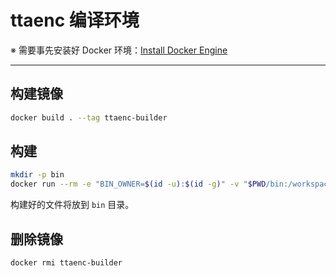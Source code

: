 ttaenc 编译环境
==============

※ 需要事先安装好 Docker 环境：[Install Docker Engine](https://docs.docker.com/engine/install/)

---

## 构建镜像

```sh
docker build . --tag ttaenc-builder
```

## 构建

```sh
mkdir -p bin
docker run --rm -e "BIN_OWNER=$(id -u):$(id -g)" -v "$PWD/bin:/workspace/bin" -v "$PWD/scripts:/scripts" ttaenc-builder
```

构建好的文件将放到 `bin` 目录。

## 删除镜像

```sh
docker rmi ttaenc-builder
```

